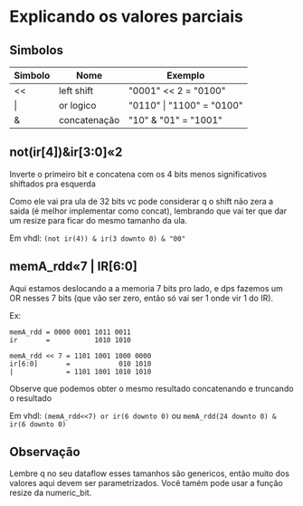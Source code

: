 # Explicando os valores parciais

## Simbolos
| Simbolo | Nome         | Exemplo                   |
|---------|--------------|---------------------------|
| <<      | left shift   | "0001" << 2 = "0100"      |
| \|      | or logico    | "0110" \| "1100" = "0100" |
| &       | concatenação | "10" & "01" = "1001"      |

## not(ir[4])&ir[3:0]«2
Inverte o primeiro bit e concatena com os 4 bits menos significativos shiftados pra esquerda

Como ele vai pra ula de 32 bits vc pode considerar q o shift não zera a saida (é melhor implementar como concat),
lembrando que vai ter que dar um resize para ficar do mesmo tamanho da ula.

Em vhdl: `(not ir(4)) & ir(3 downto 0) & "00"`

## memA_rdd«7 | IR[6:0]
Aqui estamos deslocando a a memoria 7 bits pro lado, e dps fazemos um OR nesses 7 bits
(que vão ser zero, então só vai ser 1 onde vir 1 do IR).

Ex:
```
memA_rdd = 0000 0001 1011 0011
ir       =           1010 1010

memA_rdd << 7 = 1101 1001 1000 0000
ir[6:0]       =            010 1010
|             = 1101 1001 1010 1010
```

Observe que podemos obter o mesmo resultado concatenando e truncando o resultado


Em vhdl: `(memA_rdd<<7) or ir(6 downto 0)` ou `memA_rdd(24 downto 0) & ir(6 downto 0)`

## Observação

Lembre q no seu dataflow esses tamanhos são genericos, então muito dos valores
aqui devem ser parametrizados. Você tamém pode usar a função resize da numeric_bit.
